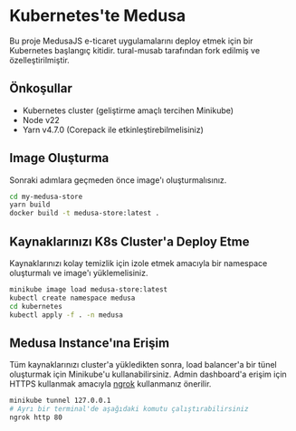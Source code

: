 # Kubernetes'te Medusa

Bu proje MedusaJS e-ticaret uygulamalarını deploy etmek için bir Kubernetes başlangıç kitidir. tural-musab tarafından fork edilmiş ve özelleştirilmiştir.

## Önkoşullar

- Kubernetes cluster (geliştirme amaçlı tercihen Minikube)
- Node v22
- Yarn v4.7.0 (Corepack ile etkinleştirebilmelisiniz)

## Image Oluşturma

Sonraki adımlara geçmeden önce image'ı oluşturmalısınız.

```bash
cd my-medusa-store
yarn build
docker build -t medusa-store:latest .
```

## Kaynaklarınızı K8s Cluster'a Deploy Etme

Kaynaklarınızı kolay temizlik için izole etmek amacıyla bir namespace oluşturmalı ve image'ı yüklemelisiniz.

```bash
minikube image load medusa-store:latest
kubectl create namespace medusa
cd kubernetes
kubectl apply -f . -n medusa
```

## Medusa Instance'ına Erişim

Tüm kaynaklarınızı cluster'a yükledikten sonra, load balancer'a bir tünel oluşturmak için Minikube'u kullanabilirsiniz. Admin dashboard'a erişim için HTTPS kullanmak amacıyla [ngrok](https://ngrok.com) kullanmanız önerilir.

```bash
minikube tunnel 127.0.0.1
# Ayrı bir terminal'de aşağıdaki komutu çalıştırabilirsiniz
ngrok http 80
```